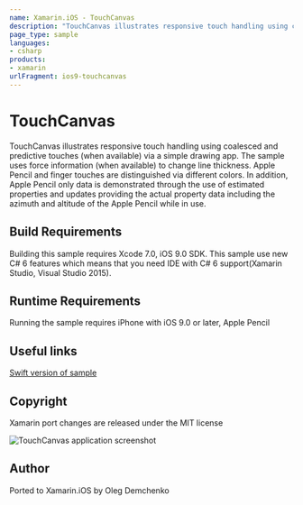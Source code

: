 ```yaml
---
name: Xamarin.iOS - TouchCanvas
description: "TouchCanvas illustrates responsive touch handling using coalesced and predictive touches (when available) via a simple drawing app #ios9"
page_type: sample
languages:
- csharp
products:
- xamarin
urlFragment: ios9-touchcanvas
---
```

# TouchCanvas

TouchCanvas illustrates responsive touch handling using coalesced and predictive touches (when available) via a simple drawing app. The sample uses force information (when available) to change line thickness. Apple Pencil and finger touches are distinguished via different colors. In addition, Apple Pencil only data is demonstrated through the use of estimated properties and updates providing the actual property data including the azimuth and altitude of the Apple Pencil while in use.

## Build Requirements

Building this sample requires Xcode 7.0, iOS 9.0 SDK. This sample use new C# 6 features which means that you need IDE with C# 6 support(Xamarin Studio, Visual Studio 2015).

## Runtime Requirements

Running the sample requires iPhone with iOS 9.0 or later, Apple Pencil

## Useful links

[Swift version of sample](https://developer.apple.com/library/prerelease/ios/samplecode/TouchCanvas/Introduction/Intro.html#//apple_ref/doc/uid/TP40016561)

## Copyright

Xamarin port changes are released under the MIT license

![TouchCanvas application screenshot](Screenshots/1.png "TouchCanvas application screenshot")

## Author

Ported to Xamarin.iOS by Oleg Demchenko
